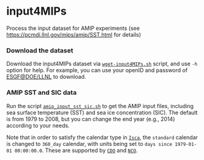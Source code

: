 # input4MIPs
Process the input dataset for AMIP experiments (see https://pcmdi.llnl.gov/mips/amip/SST.html for details)

### Download the dataset
Download the input4MIPs dataset via [`wget-input4MIPs.sh`](https://github.com/lqxyz/input4MIPs/blob/main/wget-input4MIPs.sh) script, and use `-h` option for help. For example, you can use your openID and password of [ESGF@DOE/LLNL](https://esgf-node.llnl.gov/projects/esgf-llnl/) to download.

### AMIP SST and SIC data
Run the script [`amip_input_sst_sic.sh`](https://github.com/lqxyz/input4MIPs/blob/main/amip_input_sst_sic.sh) to get the AMIP input files, including sea surface temperature (SST) and sea ice concentration (SIC). The default is from 1979 to 2008, but you can change the end year (e.g., 2014) according to your needs.

Note that in order to satisfy the calendar type in [`Isca`](https://github.com/ExeClim/Isca), the `standard` calendar is changed to `360_day` calendar, with units being set to `days since 1979-01-01 00:00:00.0`. These are supported by [`CDO`](https://code.mpimet.mpg.de/projects/cdo/wiki/Cdo#Documentation) and [`NCO`](http://nco.sourceforge.net/).
